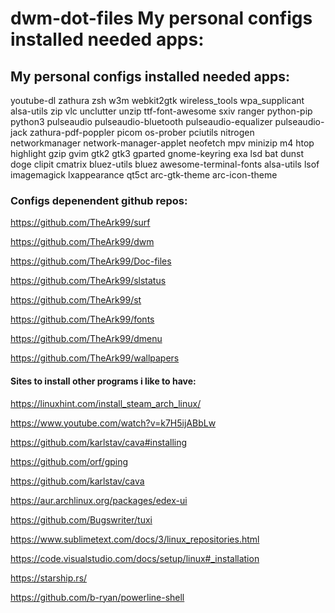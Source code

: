 # dwm-dot-files My personal configs installed needed apps:

<h2>My personal configs installed needed apps:</h2>
youtube-dl zathura zsh w3m webkit2gtk wireless_tools wpa_supplicant alsa-utils zip vlc unclutter unzip ttf-font-awesome sxiv ranger python-pip python3 pulseaudio pulseaudio-bluetooth pulseaudio-equalizer pulseaudio-jack zathura-pdf-poppler picom os-prober pciutils nitrogen networkmanager network-manager-applet neofetch mpv minizip m4 htop highlight gzip gvim gtk2 gtk3 gparted gnome-keyring exa lsd bat dunst doge clipit cmatrix bluez-utils bluez awesome-terminal-fonts alsa-utils lsof imagemagick lxappearance qt5ct arc-gtk-theme arc-icon-theme


<h3>Configs depenendent github repos:</h3>

https://github.com/TheArk99/surf

https://github.com/TheArk99/dwm

https://github.com/TheArk99/Doc-files

https://github.com/TheArk99/slstatus

https://github.com/TheArk99/st

https://github.com/TheArk99/fonts

https://github.com/TheArk99/dmenu

https://github.com/TheArk99/wallpapers


<h4>Sites to install other programs i like to have:</h4>

https://linuxhint.com/install_steam_arch_linux/

https://www.youtube.com/watch?v=k7H5ijABbLw

https://github.com/karlstav/cava#installing

https://github.com/orf/gping

https://github.com/karlstav/cava

https://aur.archlinux.org/packages/edex-ui

https://github.com/Bugswriter/tuxi

https://www.sublimetext.com/docs/3/linux_repositories.html

https://code.visualstudio.com/docs/setup/linux#_installation

https://starship.rs/

https://github.com/b-ryan/powerline-shell

